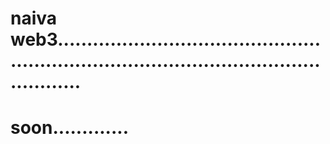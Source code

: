 # naiva web3..............................................................................................................
# soon.............
